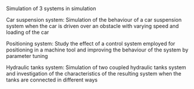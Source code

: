 Simulation of 3 systems in simulation

Car suspension system: Simulation of the behaviour of a car suspension system when the car is driven over an obstacle with varying speed and loading of the car

Positioning system: Study the effect of a control system employed for positioning in a machine tool and improving the behaviour of the system by parameter tuning

Hydraulic tanks system: Simulation of two coupled hydraulic tanks system and investigation of the characteristics of the resulting system when the tanks are connected in different ways
